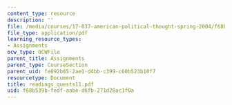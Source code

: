 ```yaml
---
content_type: resource
description: ''
file: /media/courses/17-037-american-political-thought-spring-2004/f68b539bfedfaabed6fb271d28ac1f0a_readings_quests11.pdf
file_type: application/pdf
learning_resource_types:
- Assignments
ocw_type: OCWFile
parent_title: Assignments
parent_type: CourseSection
parent_uid: fe092b65-2ae1-d4bb-c399-c60b523b10f7
resourcetype: Document
title: readings_quests11.pdf
uid: f68b539b-fedf-aabe-d6fb-271d28ac1f0a
---
```

